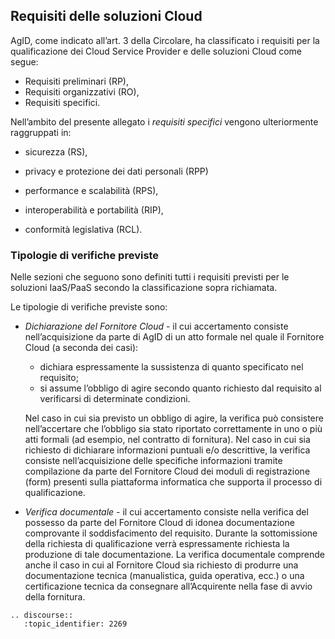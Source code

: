 ## Requisiti delle soluzioni Cloud

AgID, come indicato all’art. 3 della Circolare, ha classificato i requisiti per
la qualificazione dei Cloud Service Provider e delle soluzioni Cloud come
segue:

* Requisiti preliminari (RP),
* Requisiti organizzativi (RO),
* Requisiti specifici.

Nell’ambito del presente allegato i *requisiti specifici* vengono ulteriormente
raggruppati in:

* sicurezza (RS), 
* privacy e protezione dei dati personali (RPP)
* performance e scalabilità (RPS), 

* interoperabilità e portabilità (RIP), 
* conformità legislativa  (RCL).

### Tipologie di verifiche previste

Nelle sezioni che seguono sono definiti tutti i requisiti previsti per le
soluzioni IaaS/PaaS secondo la classificazione sopra richiamata. 

Le tipologie di verifiche previste sono:

* *Dichiarazione del Fornitore Cloud* - il cui accertamento consiste
  nell’acquisizione da parte di AgID di un atto formale nel quale il Fornitore
  Cloud (a seconda dei casi): 
    * dichiara espressamente la sussistenza di quanto specificato nel requisito;
    * si assume l’obbligo di agire secondo quanto richiesto dal requisito al
      verificarsi di determinate condizioni. 
   
   Nel caso in cui sia previsto un obbligo di agire, la verifica può consistere
   nell’accertare che l’obbligo sia stato riportato correttamente in uno o più
   atti formali (ad esempio, nel contratto di fornitura). Nel caso in cui sia richiesto di
   dichiarare informazioni puntuali e/o descrittive, la verifica consiste
   nell’acquisizione delle specifiche informazioni tramite compilazione da parte
   del Fornitore Cloud dei moduli di registrazione (form) presenti sulla
   piattaforma informatica che supporta il processo di qualificazione.

* *Verifica documentale* - il cui accertamento consiste nella verifica del
  possesso da parte del Fornitore Cloud di idonea documentazione comprovante il
soddisfacimento del requisito. Durante la sottomissione della richiesta di
qualificazione verrà espressamente richiesta la produzione di tale
documentazione. La verifica documentale comprende anche il caso in cui al
Fornitore Cloud sia richiesto di produrre una documentazione tecnica
(manualistica, guida operativa, ecc.) o una certificazione tecnica da
consegnare all’Acquirente nella fase di avvio della fornitura.

```eval_rst
.. discourse::
   :topic_identifier: 2269
```
